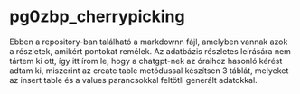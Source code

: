 # pg0zbp_cherrypicking

Ebben a repository-ban található a markdownn fájl, amelyben vannak azok a részletek, amikért pontokat remélek. Az adatbázis részletes leírására nem tártem ki ott, így itt írom le, hogy a chatgpt-nek az óraihoz hasonló kérést adtam ki, miszerint az create table metódussal készítsen 3 táblát, melyeket az insert table és a values parancsokkal feltötli generált adatokkal.
